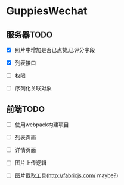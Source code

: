 # GuppiesWechat

## 服务器TODO

- [x] 照片中增加是否已点赞,已评分字段
- [x] 列表接口
- [ ] 权限
- [ ] 序列化关联对象


## 前端TODO

- [ ] 使用webpack构建项目
- [ ] 列表页面
- [ ] 详情页面
- [ ] 图片上传逻辑
- [ ] 图片截取工具(http://fabricjs.com/ maybe?)

